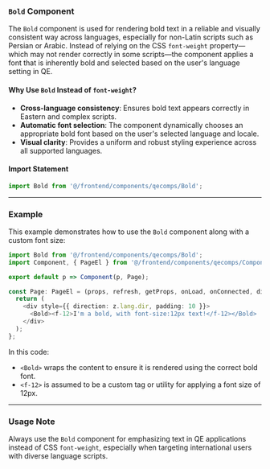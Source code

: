 ### `Bold` Component

The `Bold` component is used for rendering bold text in a reliable and visually consistent way across languages, especially for non-Latin scripts such as Persian or Arabic. Instead of relying on the CSS `font-weight` property—which may not render correctly in some scripts—the component applies a font that is inherently bold and selected based on the user's language setting in QE.

#### Why Use `Bold` Instead of `font-weight`?

- **Cross-language consistency**: Ensures bold text appears correctly in Eastern and complex scripts.
- **Automatic font selection**: The component dynamically chooses an appropriate bold font based on the user's selected language and locale.
- **Visual clarity**: Provides a uniform and robust styling experience across all supported languages.

#### Import Statement

```ts
import Bold from '@/frontend/components/qecomps/Bold';
```

---

### Example

This example demonstrates how to use the `Bold` component along with a custom font size:

```ts
import Bold from '@/frontend/components/qecomps/Bold';
import Component, { PageEl } from '@/frontend/components/qecomps/Component';

export default p => Component(p, Page);

const Page: PageEl = (props, refresh, getProps, onLoad, onConnected, dies, isFront, z) => {
  return (
    <div style={{ direction: z.lang.dir, padding: 10 }}>
      <Bold><f-12>I'm a bold, with font-size:12px text!</f-12></Bold>
    </div>
  );
};
```

In this code:
- `<Bold>` wraps the content to ensure it is rendered using the correct bold font.
- `<f-12>` is assumed to be a custom tag or utility for applying a font size of 12px.

---

### Usage Note

Always use the `Bold` component for emphasizing text in QE applications instead of CSS `font-weight`, especially when targeting international users with diverse language scripts.
